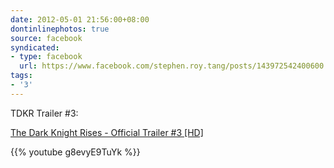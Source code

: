 ```yaml
---
date: 2012-05-01 21:56:00+08:00
dontinlinephotos: true
source: facebook
syndicated:
- type: facebook
  url: https://www.facebook.com/stephen.roy.tang/posts/143972542400600
tags:
- '3'
---
```


TDKR Trailer #3: 

[The Dark Knight Rises - Official Trailer #3 [HD]](https://www.youtube.com/watch?v=g8evyE9TuYk&feature=youtu.be)



{{% youtube g8evyE9TuYk %}}